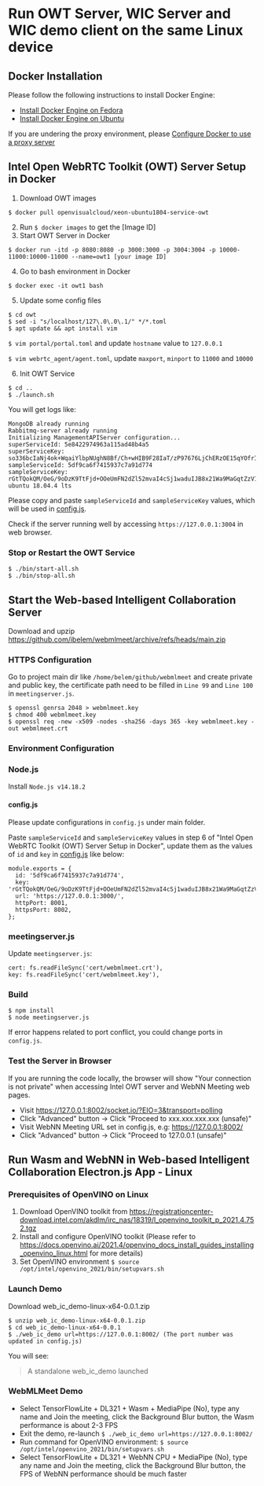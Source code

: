 # Run OWT Server, WIC Server and WIC demo client on the same Linux device

## Docker Installation

Please follow the following instructions to install Docker Engine:

- [Install Docker Engine on Fedora](https://docs.docker.com/engine/install/fedora/)
- [Install Docker Engine on Ubuntu](https://docs.docker.com/engine/install/ubuntu/)

If you are undering the proxy environment, please [Configure Docker to use a proxy server](https://docs.docker.com/network/proxy/)

## Intel Open WebRTC Toolkit (OWT) Server Setup in Docker

1. Download OWT images

`$ docker pull openvisualcloud/xeon-ubuntu1804-service-owt`

2. Run `$ docker images` to get the [Image ID]
3. Start OWT Server in Docker 
   
`$ docker run -itd -p 8080:8080 -p 3000:3000 -p 3004:3004 -p 10000-11000:10000-11000 --name=owt1 [your image ID]`

4. Go to bash environment in Docker

`$ docker exec -it owt1 bash`

5. Update some config files

```
$ cd owt
$ sed -i "s/localhost/127\.0\.0\.1/" */*.toml
$ apt update && apt install vim
```

`$ vim portal/portal.toml` and update `hostname` value to `127.0.0.1`

`$ vim webrtc_agent/agent.toml`, update `maxport`, `minport` to `11000` and `10000`

6. Init OWT Service 

```
$ cd ..
$ ./launch.sh
```

You will get logs like:

```
MongoDB already running
Rabbitmq-server already running
Initializing ManagementAPIServer configuration...
superServiceId: 5e8422974963a115ad48b4a5
superServiceKey: so336bcIaNj4ok+WqaiYlbpNUghN8Bf/Ch+wHIB9F28IaT/zP97676LjChERzOE15qYOfrICVkffVDRbE/XqIYfdMTJKZOPuy5dWlHeIG3wGefbWoFntMecd8XrFSU9rZWUb/x6g+lnlctfYKgOK8V1QKuPS1Uk/6mzmkGwAet8=
sampleServiceId: 5df9ca6f7415937c7a91d774
sampleServiceKey: rGtTQokQM/OeG/9oDzK9TtFjd+OOeUmFN2dZl52mvaI4cSj1waduIJB8x21Wa9MaGqtZzV1KTWBvr7heBIgSjQjQyeBWI0RFzCTSyhFtd9jmZ994xE50Gkmb2zxkQYALef8oj8do3gT/cWfOfgq1zPooCkRtbMK1xm44Avduyj4=
ubuntu 18.04.4 lts
```
Please copy and paste `sampleServiceId` and `sampleServiceKey` values, which will be used in [config.js](../config.js).

Check if the server running well by accessing `https://127.0.0.1:3004` in web browser.


### Stop or Restart the OWT Service
   
```
$ ./bin/start-all.sh
$ ./bin/stop-all.sh
```

## Start the Web-based Intelligent Collaboration Server

Download and upzip https://github.com/ibelem/webmlmeet/archive/refs/heads/main.zip

### HTTPS Configuration

Go to project main dir like `/home/belem/github/webmlmeet` and create private and public key, the certificate path need to be filled in `Line 99` and `Line 100` in `meetingserver.js`.

```
$ openssl genrsa 2048 > webmlmeet.key
$ chmod 400 webmlmeet.key
$ openssl req -new -x509 -nodes -sha256 -days 365 -key webmlmeet.key -out webmlmeet.crt
```

### Environment Configuration

### Node.js

Install `Node.js v14.18.2`

#### config.js

Please update configurations in `config.js` under main folder.

Paste `sampleServiceId` and `sampleServiceKey` values in step 6 of "Intel Open WebRTC Toolkit (OWT) Server Setup in Docker", update them as the values of `id` and `key` in [config.js](../config.js) like below:

```
module.exports = {
  id: '5df9ca6f7415937c7a91d774',
  key: 'rGtTQokQM/OeG/9oDzK9TtFjd+OOeUmFN2dZl52mvaI4cSj1waduIJB8x21Wa9MaGqtZzV1KTWBvr7heBIgSjQjQyeBWI0RFzCTSyhFtd9jmZ994xE50Gkmb2zxkQYALef8oj8do3gT/cWfOfgq1zPooCkRtbMK1xm44Avduyj4=',
  url: 'https://127.0.0.1:3000/',
  httpPort: 8001,
  httpsPort: 8002,
};
```

### meetingserver.js

Update `meetingserver.js`:

```
cert: fs.readFileSync('cert/webmlmeet.crt'),
key: fs.readFileSync('cert/webmlmeet.key'),
```

### Build

```
$ npm install
$ node meetingserver.js 
```

If error happens related to port conflict, you could change ports in `config.js`.


### Test the Server in Browser

If you are running the code locally, the browser will show "Your connection is not private" when accessing Intel OWT server and WebNN Meeting web pages.

- Visit https://127.0.0.1:8002/socket.io/?EIO=3&transport=polling
- Click "Advanced" button -> Click "Proceed to xxx.xxx.xxx.xxx (unsafe)"
- Visit WebNN Meeting URL set in config.js, e.g: https://127.0.0.1:8002/
- Click "Advanced" button -> Click "Proceed to 127.0.0.1 (unsafe)"

## Run Wasm and WebNN in Web-based Intelligent Collaboration Electron.js App - Linux

### Prerequisites of OpenVINO on Linux

1. Download OpenVINO toolkit from https://registrationcenter-download.intel.com/akdlm/irc_nas/18319/l_openvino_toolkit_p_2021.4.752.tgz
2. Install and configure OpenVINO toolkit (Please refer to https://docs.openvino.ai/2021.4/openvino_docs_install_guides_installing_openvino_linux.html for more details)
3. Set OpenVINO environment `$ source /opt/intel/openvino_2021/bin/setupvars.sh`

### Launch Demo

Download web_ic_demo-linux-x64-0.0.1.zip

```
$ unzip web_ic_demo-linux-x64-0.0.1.zip
$ cd web_ic_demo-linux-x64-0.0.1
$ ./web_ic_demo url=https://127.0.0.1:8002/ (The port number was updated in config.js)
```

You will see:

> A standalone web_ic_demo launched

### WebMLMeet Demo

- Select TensorFlowLite + DL321 + Wasm + MediaPipe (No), type any name and Join the meeting, click the Background Blur button, the Wasm performance is about 2-3 FPS
- Exit the demo, re-launch `$ ./web_ic_demo url=https://127.0.0.1:8002/`
- Run command for OpenVINO environment: `$ source /opt/intel/openvino_2021/bin/setupvars.sh`
- Select TensorFlowLite + DL321 + WebNN CPU + MediaPipe (No), type any name and Join the meeting, click the Background Blur button, the FPS of WebNN performance should be much faster
